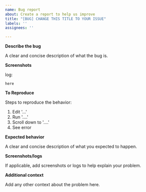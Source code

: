 ```yaml
---
name: Bug report
about: Create a report to help us improve
title: "[BUG] CHANGE THIS TITLE TO YOUR ISSUE"
labels: ''
assignees: ''

---
```


**Describe the bug**

A clear and concise description of what the bug is.

**Screenshots**

log:
```
here
```

**To Reproduce**

Steps to reproduce the behavior:
1. Edit '...'
2. Run '....'
3. Scroll down to '....'
4. See error

**Expected behavior**

A clear and concise description of what you expected to happen.

**Screenshots/logs**

If applicable, add screenshots or logs to help explain your problem.

**Additional context**

Add any other context about the problem here.
